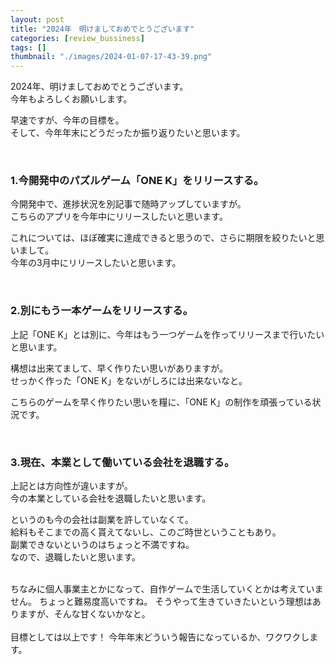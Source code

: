 ```yaml
---
layout: post
title: "2024年　明けましておめでとうございます"
categories: [review_bussiness]
tags: []
thumbnail: "./images/2024-01-07-17-43-39.png"
---
```


2024年、明けましておめでとうございます。  
今年もよろしくお願いします。  
  
  
早速ですが、今年の目標を。  
そして、今年年末にどうだったか振り返りたいと思います。  
  
<br>

### 1.今開発中のパズルゲーム「ONE K」をリリースする。  
今開発中で、進捗状況を別記事で随時アップしていますが。  
こちらのアプリを今年中にリリースしたいと思います。  

これについては、ほぼ確実に達成できると思うので、さらに期限を絞りたいと思いまして。  
今年の3月中にリリースしたいと思います。  
  
<br>

### 2.別にもう一本ゲームをリリースする。
上記「ONE K」とは別に、今年はもう一つゲームを作ってリリースまで行いたいと思います。  
  
構想は出来てまして、早く作りたい思いがありますが。  
せっかく作った「ONE K」をないがしろには出来ないなと。  
  
こちらのゲームを早く作りたい思いを糧に、「ONE K」の制作を頑張っている状況です。  
  
<br>

### 3.現在、本業として働いている会社を退職する。  
上記とは方向性が違いますが。  
今の本業としている会社を退職したいと思います。  
  
というのも今の会社は副業を許していなくて。  
給料もそこまでの高く貰えてないし、このご時世ということもあり。  
副業できないというのはちょっと不満ですね。  
なので、退職したいと思います。  
  
  
<br>
ちなみに個人事業主とかになって、自作ゲームで生活していくとかは考えていません。  
ちょっと難易度高いですね。  
そうやって生きていきたいという理想はありますが、そんな甘くないかなと。  
  
<br>


  
<br>
目標としては以上です！  
今年年末どういう報告になっているか、ワクワクします。  
  
